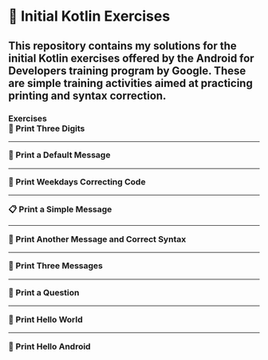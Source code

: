 # 🚀 Initial Kotlin Exercises

<h2>This repository contains my solutions for the initial Kotlin exercises offered by the Android for Developers training program by Google. These are simple training activities aimed at practicing printing and syntax correction.</h2>

<h3>Exercises <br>
👋 Print Three Digits <br> <hr>
🔄 Print a Default Message <br> <hr>
🛑 Print Weekdays Correcting Code <br> <hr>
📋 Print a Simple Message <br> <hr>
🔡 Print Another Message and Correct Syntax <br> <hr>
🔄 Print Three Messages <br> <hr>
🧩 Print a Question <br> <hr>
🔆 Print Hello World  <br> <hr>
🔰 Print Hello Android
</h3>
